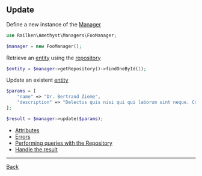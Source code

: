## Update 


Define a new instance of the [Manager](manager.md)

```php
use Railken\Amethyst\Managers\FooManager;

$manager = new FooManager();
```

Retrieve an [entity](model.md) using the [repository](repository.md)


```php
$entity = $manager->getRepository()->findOneById(1);
```

Update an existent [entity](model.md)

```php
$params = [
    "name" => "Dr. Bertrand Zieme",
    "description" => "Delectus quis nisi qui qui laborum sint neque. Consequatur optio eveniet sunt iusto assumenda sit. Ut voluptatem quia necessitatibus. Ipsa ea ut minima fuga."
];

$result = $manager->update($params);
```

* [Attributes](attributes.md)
* [Errors](errors.md)
* [Performing queries with the Repository](repository.md)
* [Handle the result](result.md)

---
[Back](index.md)